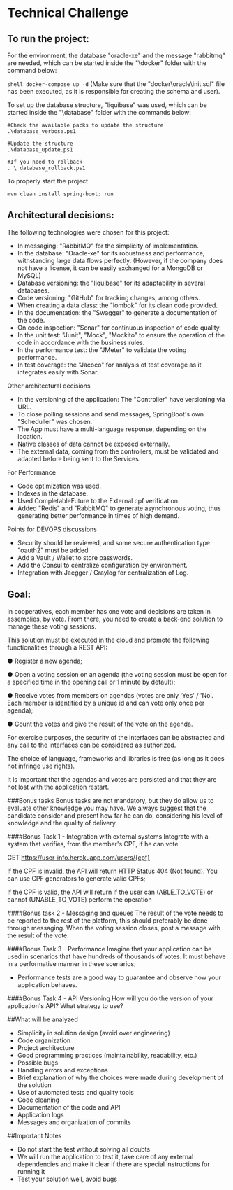 # Technical Challenge

## To run the project:
For the environment, the database "oracle-xe" and the message "rabbitmq" are needed, which can be started inside the "\docker" folder with the command below:

`` shell
docker-compose up -d
``
(Make sure that the "docker\oracle\init.sql" file has been executed, as it is responsible for creating the schema and user).

To set up the database structure, "liquibase" was used, which can be started inside the "\database" folder with the commands below:

```shell
#Check the available packs to update the structure
.\database_verbose.ps1

#Update the structure
.\database_update.ps1

#If you need to rollback
. \ database_rollback.ps1
```

To properly start the project

```shell
mvn clean install spring-boot: run
```
## Architectural decisions:

The following technologies were chosen for this project:
- In messaging: "RabbitMQ" for the simplicity of implementation.
- In the database: "Oracle-xe" for its robustness and performance, withstanding large data flows perfectly. (However, if the company does not have a license, it can be easily exchanged for a MongoDB or MySQL)
- Database versioning: the "liquibase" for its adaptability in several databases.
- Code versioning: "GitHub" for tracking changes, among others.
- When creating a data class: the "lombok" for its clean code provided.
- In the documentation: the "Swagger" to generate a documentation of the code.
- On code inspection: "Sonar" for continuous inspection of code quality.
- In the unit test: "Junit", "Mock", "Mockito" to ensure the operation of the code in accordance with the business rules.
- In the performance test: the "JMeter" to validate the voting performance.
- In test coverage: the "Jacoco" for analysis of test coverage as it integrates easily with Sonar.

Other architectural decisions
- In the versioning of the application: The "Controller" have versioning via URL.
- To close polling sessions and send messages, SpringBoot's own "Scheduller" was chosen.
- The App must have a multi-language response, depending on the location.
- Native classes of data cannot be exposed externally.
- The external data, coming from the controllers, must be validated and adapted before being sent to the Services.

For Performance
- Code optimization was used.
- Indexes in the database.
- Used CompletableFuture to the External cpf verification.
- Added "Redis" and "RabbitMQ" to generate asynchronous voting, thus generating better performance in times of high demand.

Points for DEVOPS discussions
- Security should be reviewed, and some secure authentication type "oauth2" must be added
- Add a Vault / Wallet to store passwords.
- Add the Consul to centralize configuration by environment.
- Integration with Jaegger / Graylog for centralization of Log.

## Goal: 
In cooperatives, each member has one vote and decisions are taken in assemblies, by vote. 
From there, you need to create a back-end solution to manage these voting sessions.

This solution must be executed in the cloud and promote the following functionalities through a REST API:

● Register a new agenda; 

● Open a voting session on an agenda (the voting session must be open for a specified time in the opening call or 1 minute by default); 

● Receive votes from members on agendas (votes are only 'Yes' / 'No'. Each member is identified by a unique id and can vote only once per agenda); 

● Count the votes and give the result of the vote on the agenda.

For exercise purposes, the security of the interfaces can be abstracted and any call to the interfaces can be considered as authorized.

The choice of language, frameworks and libraries is free (as long as it does not infringe use rights).

It is important that the agendas and votes are persisted and that they are not lost with the application restart.

###Bonus tasks
Bonus tasks are not mandatory, but they do allow us to evaluate other knowledge you may have. We always suggest that the candidate consider and present how far he can do, considering his level of knowledge and the quality of delivery.

####Bonus Task 1 - Integration with external systems 
Integrate with a system that verifies, from the member's CPF, if he can vote 

GET https://user-info.herokuapp.com/users/{cpf} 

If the CPF is invalid, the API will return HTTP Status 404 (Not found). You can use CPF generators to generate valid CPFs; 

If the CPF is valid, the API will return if the user can (ABLE_TO_VOTE) or cannot (UNABLE_TO_VOTE) perform the operation

####Bonus task 2 - Messaging and queues
The result of the vote needs to be reported to the rest of the platform, this should preferably be done through messaging. When the voting session closes, post a message with the result of the vote.

####Bonus Task 3 - Performance 
Imagine that your application can be used in scenarios that have hundreds of thousands of votes. It must behave in a performative manner in these scenarios; 
- Performance tests are a good way to guarantee and observe how your application behaves.

####Bonus Task 4 - API Versioning
How will you do the version of your application's API? What strategy to use?

##What will be analyzed
- Simplicity in solution design (avoid over engineering) 
- Code organization 
- Project architecture 
- Good programming practices (maintainability, readability, etc.) 
- Possible bugs 
- Handling errors and exceptions 
- Brief explanation of why the choices were made during development of the solution 
- Use of automated tests and quality tools 
- Code cleaning 
- Documentation of the code and API 
- Application logs 
- Messages and organization of commits

##Important Notes
- Do not start the test without solving all doubts 
- We will run the application to test it, take care of any external dependencies and make it clear if there are special instructions for running it 
- Test your solution well, avoid bugs